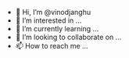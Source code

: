 - 👋 Hi, I’m @vinodjanghu
- 👀 I’m interested in ...
- 🌱 I’m currently learning ...
- 💞️ I’m looking to collaborate on ...
- 📫 How to reach me ...

<!---
vinodjanghu/vinodjanghu is a ✨ special ✨ repository because its `README.md` (this file) appears on your GitHub profile.
You can click the Preview link to take a look at your changes.
--->
